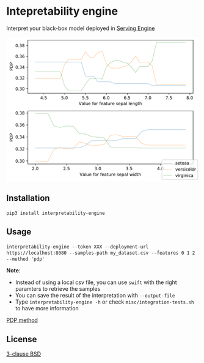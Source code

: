 # Intepretability engine

Interpret your black-box model deployed in [Serving Engine](https://docs.ovh.com/fr/serving-engine/)

![](misc/iris-example.png)

## Installation

```
pip3 install interpretability-engine
```

## Usage

```
interpretability-engine --token XXX --deployment-url https://localhost:8080 --samples-path my_dataset.csv --features 0 1 2 --method 'pdp'
```
**Note**:
  - Instead of using a local csv file, you can use `swift` with the right paramters to retrieve the samples
  - You can save the result of the interpretation with `--output-file`
  - Type `interpretability-engine -h` or check `misc/integration-tests.sh` to have more information

[PDP method](https://scikit-learn.org/stable/modules/partial_dependence.html)

## License

[3-clause BSD](./LICENSE)

